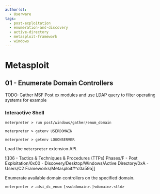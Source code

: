 ```yaml
---
author(s):
  - Userware
tags:
  - post-exploitation
  - enumeration-and-discovery
  - active-directory
  - metasploit-framework
  - windows
---
```

# Metasploit

## 01 - Enumerate Domain Controllers

TODO: Gather MSF Post ex modules and use LDAP query to filter operating systems for example

### Interactive Shell

```
meterpreter > run post/windows/gather/enum_domain

meterpreter > getenv USERDOMAIN

meterpreter > getenv LOGONSERVER
```

Load the `meterpreter` extension API.

![[06 - Tactics & Techniques & Procedures (TTPs) Phases/F - Post Exploitation/0x00 - Discovery/Desktop/Windows/Active Directory/0xA - Users/C2 Frameworks/Metasploit#^c0a59a]]

Enumerate available domain controllers on the specified domain.

```
meterpreter > adsi_dc_enum [<subdomain>.]<domain>.<tld>
```